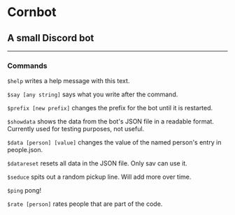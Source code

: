 # Cornbot
## A small Discord bot
---
### Commands
`$help` writes a help message with this text.

`$say [any string]` says what you write after the command.

`$prefix [new prefix]` changes the prefix for the bot until it is restarted.

`$showdata` shows the data from the bot's JSON file in a readable format. Currently used for testing purposes, not useful.

`$data [person] [value]` changes the value of the named person's entry in people.json.

`$datareset` resets all data in the JSON file. Only sav can use it.

`$seduce` spits out a random pickup line. Will add more over time.

`$ping` pong!

`$rate [person]` rates people that are part of the code.
